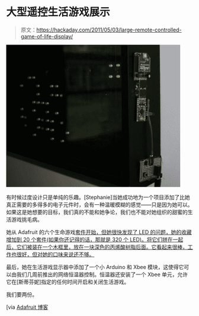 # 大型遥控生活游戏展示

> 原文：<https://hackaday.com/2011/05/03/large-remote-controlled-game-of-life-display/>

![game_of_life](img/fca0d4ba105e34f9010021aebfa38be2.png "game_of_life")

有时候过度设计只是单纯的乐趣。[Stephanie]当她成功地为一个项目添加了比她真正需要的多得多的电子元件时，会有一种温暖模糊的感觉——只是因为她可以。如果这是她想要的目标，我们真的不能和她争论，我们也不能对她组织的甜蜜的生活游戏挑毛病。

她从 Adafruit 的六个生命游戏[套件开始，但她很快发现了 LED 的问题，她的收藏增加到 20 个套件(如果你还记得的话，那就是 320 个 LED)。将它们拼在一起后，它们被装在一个木框里，放在一块深色的丙烯酸树脂后面。它看起来很棒，工作也很好，但对她的口味来说还不够。](http://www.ladyada.net/make/conway/)

最后，她在生活游戏显示器中添加了一个小 Arduino 和 Xbee 模块，这使得它可以由我们几周前推出的网络恒温器控制。恒温器还安装了一个 Xbee 单元，允许它在[斯蒂芬妮]指定的任何时间开启和关闭生活游戏。

我们要两份。

[via [Adafruit 博客](http://www.adafruit.com/blog/2011/05/02/nice-game-of-life-array/)